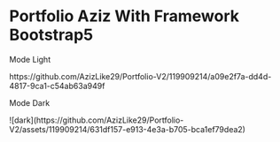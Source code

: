 <h1>Portfolio Aziz With Framework Bootstrap5</h1>

<p>Mode Light</p>
https://github.com/AzizLike29/Portfolio-V2/119909214/a09e2f7a-dd4d-4817-9ca1-c54ab63a949f

<p>Mode Dark</p>
![dark](https://github.com/AzizLike29/Portfolio-V2/assets/119909214/631df157-e913-4e3a-b705-bca1ef79dea2)
